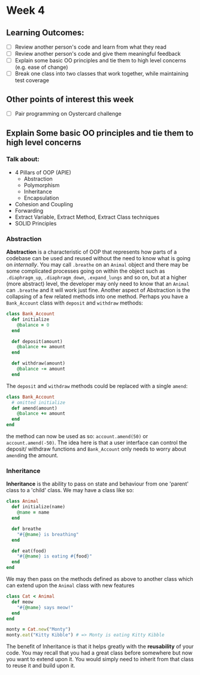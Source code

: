 # Week 4
## Learning Outcomes:
- [ ] Review another person's code and learn from what they read
- [ ] Review another person's code and give them meaningful feedback
- [ ] Explain some basic OO principles and tie them to high level concerns (e.g. ease of change)
- [ ] Break one class into two classes that work together, while maintaining test coverage
## Other points of interest this week
- [ ] Pair programming on Oystercard challenge

## Explain Some basic OO principles and tie them to high level concerns
### Talk about:
* 4 Pillars of OOP (APIE)
    * Abstraction
    * Polymorphism
    * Inheritance
    * Encapsulation
* Cohesion and Coupling
* Forwarding
* Extract Variable, Extract Method, Extract Class techniques
* SOLID Principles

### Abstraction
**Abstraction** is a characteristic of OOP that represents how parts of a codebase can be used and reused without the need to know what is going on _internally_. You may call `.breathe` on an `Animal` object and there may be some complicated processes going on within the object such as `.diaphragm_up`, `.diaphragm_down`, `.expand_lungs` and so on, but at a higher (more abstract) level, the developer may only need to know that an `Animal` can `.breathe` and it will work just fine. Another aspect of Abstraction is the collapsing of a few related methods into one method. Perhaps you have a `Bank_Account` class with `deposit` and `withdraw` methods:
```ruby
class Bank_Account
  def initialize
    @balance = 0
  end

  def deposit(amount)
    @balance += amount
  end  

  def withdraw(amount)
    @balance -= amount
  end
```

The `deposit` and `withdraw` methods could be replaced with a single `amend`:
```ruby
class Bank_Account
  # omitted initialize
  def amend(amount)
    @balance += amount
  end
end
```

the method can now be used as so: `account.amend(50)` or `account.amend(-50)`. The idea here is that a user interface can control the deposit/ withdraw functions and `Bank_Account` only needs to worry about `amend`ing the amount.
  
### Inheritance
**Inheritance** is the ability to pass on state and behaviour from one 'parent' class to a 'child' class. We may have a class like so:
```ruby
class Animal
  def initialize(name)
    @name = name
  end

  def breathe
    "#{@name} is breathing"
  end

  def eat(food)
    "#{@name} is eating #{food}"
  end
end
```
  
We may then pass on the methods defined as above to another class which can extend upon the `Animal` class with new features

```ruby
class Cat < Animal
  def meow
    "#{@name} says meow!"
  end
end

monty = Cat.new("Monty")
monty.eat("Kitty Kibble") # => Monty is eating Kitty Kibble
```

The benefit of Inheritance is that it helps greatly with the **reusability** of your code. You may recall that you had a great class before somewhere but now you want to extend upon it. You would simply need to inherit from that class to reuse it and build upon it.